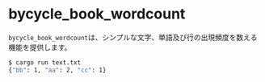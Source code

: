 # bycycle_book_wordcount

`bycycle_book_wordcount`は、シンプルな文字、単語及び行の出現頻度を数える機能を提供します。

```bash
$ cargo run text.txt
{"bb": 1, "aa": 2, "cc": 1}
```
